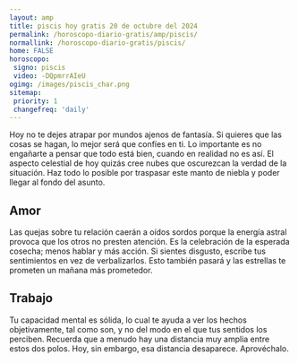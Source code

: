 ```yaml
---
layout: amp
title: piscis hoy gratis 20 de octubre del 2024 
permalink: /horoscopo-diario-gratis/amp/piscis/
normallink: /horoscopo-diario-gratis/piscis/
home: FALSE
horoscopo:
 signo: piscis
 video: -DQpmrrAIeU
ogimg: /images/piscis_char.png
sitemap:
 priority: 1
 changefreq: 'daily'
---
```



Hoy no te dejes atrapar por mundos ajenos de fantasía. Si quieres que las cosas se hagan, lo mejor será que confíes en ti. Lo importante es no engañarte a pensar que todo está bien, cuando en realidad no es así. El aspecto celestial de hoy quizás cree nubes que oscurezcan la verdad de la situación. Haz todo lo posible por traspasar este manto de niebla y poder llegar al fondo del asunto.

## Amor

Las quejas sobre tu relación caerán a oídos sordos porque la energía astral provoca que los otros no presten atención. Es la celebración de la esperada cosecha; menos hablar y más acción. Si sientes disgusto, escribe tus sentimientos en vez de verbalizarlos. Esto también pasará y las estrellas te prometen un mañana más prometedor.

## Trabajo

Tu capacidad mental es sólida, lo cual te ayuda a ver los hechos objetivamente, tal como son, y no del modo en el que tus sentidos los perciben. Recuerda que a menudo hay una distancia muy amplia entre estos dos polos. Hoy, sin embargo, esa distancia desaparece. Aprovéchalo.